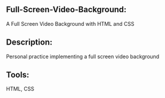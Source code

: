 ## Full-Screen-Video-Background:
A Full Screen Video Background with HTML and CSS

## Description: 
Personal practice implementing a full screen video background

## Tools: 
HTML, CSS

